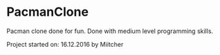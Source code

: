 # PacmanClone
Pacman clone done for fun.
Done with medium level programming skills.

Project started on: 16.12.2016
by Miitcher
